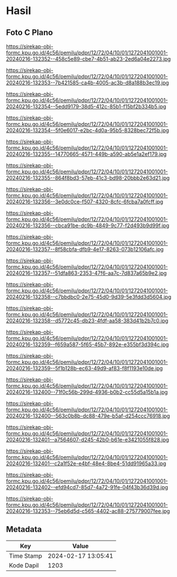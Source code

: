 # Hasil

## Foto C Plano

https://sirekap-obj-formc.kpu.go.id/4c56/pemilu/pdpr/12/72/04/10/01/1272041001001-20240216-132352--458c5e89-cbe7-4b51-ab23-2ed6a04e2273.jpg

https://sirekap-obj-formc.kpu.go.id/4c56/pemilu/pdpr/12/72/04/10/01/1272041001001-20240216-132353--7b421585-ca4b-4005-ac3b-d8a188b3ec19.jpg

https://sirekap-obj-formc.kpu.go.id/4c56/pemilu/pdpr/12/72/04/10/01/1272041001001-20240216-132354--5edd9179-38d5-412c-85b1-f15bf2b334b5.jpg

https://sirekap-obj-formc.kpu.go.id/4c56/pemilu/pdpr/12/72/04/10/01/1272041001001-20240216-132354--5f0e6017-e2bc-4d0a-95b5-8328bec72f5b.jpg

https://sirekap-obj-formc.kpu.go.id/4c56/pemilu/pdpr/12/72/04/10/01/1272041001001-20240216-132355--14770665-4571-449b-a590-ab5e1a2ef179.jpg

https://sirekap-obj-formc.kpu.go.id/4c56/pemilu/pdpr/12/72/04/10/01/1272041001001-20240216-132355--864f8bd3-57eb-41c3-bd98-20bbb2e63d21.jpg

https://sirekap-obj-formc.kpu.go.id/4c56/pemilu/pdpr/12/72/04/10/01/1272041001001-20240216-132356--3e0dc0ce-f507-4320-8cfc-6fcba7a0fcff.jpg

https://sirekap-obj-formc.kpu.go.id/4c56/pemilu/pdpr/12/72/04/10/01/1272041001001-20240216-132356--cbca91be-dc9b-4849-9c77-f2d493b9d99f.jpg

https://sirekap-obj-formc.kpu.go.id/4c56/pemilu/pdpr/12/72/04/10/01/1272041001001-20240216-132357--8f58cbfa-dfb9-4e17-8263-073b12106afc.jpg

https://sirekap-obj-formc.kpu.go.id/4c56/pemilu/pdpr/12/72/04/10/01/1272041001001-20240216-132357--51dfa863-2353-47f6-aa7c-7d837a65b9e2.jpg

https://sirekap-obj-formc.kpu.go.id/4c56/pemilu/pdpr/12/72/04/10/01/1272041001001-20240216-132358--c7bbdbc0-2e75-45d0-9d39-5e3fdd3d5604.jpg

https://sirekap-obj-formc.kpu.go.id/4c56/pemilu/pdpr/12/72/04/10/01/1272041001001-20240216-132358--d5772c45-db23-4fdf-aa58-383d41b2b7c0.jpg

https://sirekap-obj-formc.kpu.go.id/4c56/pemilu/pdpr/12/72/04/10/01/1272041001001-20240216-132359--f659a587-5f65-45b7-892e-e355bf3d394c.jpg

https://sirekap-obj-formc.kpu.go.id/4c56/pemilu/pdpr/12/72/04/10/01/1272041001001-20240216-132359--5f1b128b-ec63-49d9-af83-f8f1193e10de.jpg

https://sirekap-obj-formc.kpu.go.id/4c56/pemilu/pdpr/12/72/04/10/01/1272041001001-20240216-132400--71f0c56b-299d-4936-b0b2-cc55d5a15b1a.jpg

https://sirekap-obj-formc.kpu.go.id/4c56/pemilu/pdpr/12/72/04/10/01/1272041001001-20240216-132400--563c0b8b-dc88-479e-b5af-d254ccc76918.jpg

https://sirekap-obj-formc.kpu.go.id/4c56/pemilu/pdpr/12/72/04/10/01/1272041001001-20240216-132401--a7564607-d245-42b0-b61e-e3421055f828.jpg

https://sirekap-obj-formc.kpu.go.id/4c56/pemilu/pdpr/12/72/04/10/01/1272041001001-20240216-132401--c2a1f52e-e4bf-48e4-8be4-51dd91965a33.jpg

https://sirekap-obj-formc.kpu.go.id/4c56/pemilu/pdpr/12/72/04/10/01/1272041001001-20240216-132402--efd94cd7-85d7-4a72-91fe-04f43b36d39d.jpg

https://sirekap-obj-formc.kpu.go.id/4c56/pemilu/pdpr/12/72/04/10/01/1272041001001-20240216-132353--75eb6d5d-c565-4402-ac88-275779007fee.jpg


## Metadata

| Key        | Value               |
| ---------- | ------------------- |
| Time Stamp | 2024-02-17 13:05:41 |
| Kode Dapil | 1203                |



